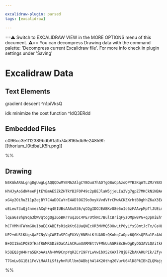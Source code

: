 ```yaml
---

excalidraw-plugin: parsed
tags: [excalidraw]

---
```

==⚠  Switch to EXCALIDRAW VIEW in the MORE OPTIONS menu of this document. ⚠== You can decompress Drawing data with the command palette: 'Decompress current Excalidraw file'. For more info check in plugin settings under 'Saving'


# Excalidraw Data

## Text Elements
gradient descent ^n1piVksQ

idk minimize the cost function ^IdQ3ERdd

## Embedded Files
c096cc3e1f12389bdb91a1b74c8165db9e24859f: [[thorium_I0tdbaLK5h.png]]

%%
## Drawing
```compressed-json
N4KAkARALgngDgUwgLgAQQQDwMYEMA2AlgCYBOuA7hADTgQBuCpAzoQPYB2KqATLZMzYBXUtiRoIACyhQ4zZAHoFAc0JRJQgEYA6bGwC2CgF7N6hbEcK4OCtptbErHALRY8RMpWdx8Q1TdIEfARcZgRmBShcZQUebQBGABZtAAYaOiCEfQQOKGZuAG1wMFAwMogSbggOeLhCADUAa2YARXSyyFhEKqgsKHbyzG5nAFZExP5ymGGeAA5ZhJT4kYA2

HhHJyAoSdW4eePjtEYBmAE5ZkZHTkYB2FOP49c2pBEJlaW5jjeLIa2Vg7gpZ7MKCkNiNBAAYTY+DYpCqAGJ4ghkciBpBNLhsI1lGChBxiNDYfCJKDrMw4LhArl0RAAGaEfD4ADKsABEkEHlpILBEIA6jtJHtgaDwQhWTB2ehOZVnnj3hxwvk0PFnmxKdg1NMVSkgT8ILjhHAAJLEZWoAoAXWedPI2VN3A4QiZz0IBKwVVwaTlwgJiuY5qdLv1YQQ

xG4y2OiRuZ11p2ejBY7C4aDOCaYrE4ADlOGI9o9oykVvdVfrCMwACKZXrhtB0ghhZ6aX3EACiwWyuXNVueQjgxFwNYjNxOszuBxGFxuzyIHEajud+BnbGxYe49fwjf1vUw/QkuNwjhyUFQxHCYhpcsoABU+lUD0fcqfz8faXTOFBmYQjOJeLMbR+ABiuD6Iy2qoCszw7lAACCRDKCm6DBHS/TpqQUDmAQcFvIh0DqrSei5LgbpMA6aBBku+pwm8b

oELeu73uQj4nmezAXqh+q4EIUBsAASuE36/qCQgIDOJEABKvO8e6oIc6zFAAvpMpTlJUEimi0xytrxxDhlB8C/tAd7PEMaCjIkpYdBA4HODwiTHIsyxrN8VnbMQuxoDwNwLPExw3IkIwHDc8Rji55SSFJHyeSsqS6nF8VxSFzx/FKepWTyYpEnCiKoiiSBNliOJ4gSWUkugZIcBSVKvjajIsmyhkynpIaivygrCi1vLig1VRNbS8qSP65qWeU6pY

lqEa6s8hp9qa3bWvqtogQgZGoBRrruqZ6C4PE/UtkNC7BulCBriqFyzOMpw8PG+qJpmiEhf+t0ZsmOYcHmOqrMWXlfK6lbVqdqAbluVnNvibYdse829v2g6A/EI7HGOSwrKjVxiXOh2UVZsKrrWQMNqJ253hIJCNKgoEcIQoE/qg6gIKgeggkD+LYBhnD9TeJPoGTFNutTgl0xFjNsMzdKs+zXAAbkX4/nsKTaLMCXK0sYWQO+uTAaB+DgZBxO7t

hCFVMhHFWYmGHuIbuE8XABEfsRiqkKt61UaQNEcHR3MVMQ5OUwLtP0yLYsS8mtJcTx/GsHLaDCUTOMSZFMlySMinKWW+MQJCABS8QwAAVgAqggee0l0hnU9E+X6ltoxRkcxxzGc3lBTcfD6jZ8RXak8QpCONwrEjrenDGzxuR5qBK4cJynMsXlXKciRjs8EVvFFqCJF52inAPKwxv5M/2U8nEcP8v5peUGUQqVPTkJVlLUqb5SYtiM0lTC2WkrfV

UP2+dUSlKUgsQaECNyVqCABTuSFCqEUXV/6NRhLKfUA0DrQKohqCaOpz6QGKsQFBa1FzAhOvjfe3k0L3QjCsCYz0kzZlzL+HgRZ+7zD3jDAcQ4VSI2RnMMcPA25WXLFWYI7CCabjjuUGaJozSFAWqDFs7YshQ2kRjec5ECH6lxhCfGwMxHq0ZCtDO2AUjb2wNgY4KI6SPCRqcTQxBNAzx2pofy2BZjxBWCMWxpwEB2QuKcOk3J3C/iKB0MAI0yjx

B+DI1Sm1PQ8DfHafRWMRSDiEOaCAiACRumUARMEttVFMkUuAGREBcBwDgKyOG3AVLQAitkKoA5SDzkmAwQgCAKAACFCqv0JO/MqEAER0gGYMgYEBsAiAfsaXo+hWRdWvhIJEeU0RNNGaQcZkyOkvxwbM8qX9741WKCMsZx4JlZEAn/HqHIEHNXKMs1ZWRpliggePPhkAblHMmfciEcDeqXOGa83Ixz9C8WEAqJUEYlmHP+ZMgA8ug2Ak1z4HJWW8

k5QEQJgW4Hra5EKoAAsAh+WW9CnpYqRZCrI9FYLwVwibX52KAXlPQjBFZbAKARUPIk/ZfycWTNbASRlYIWUhAzlSflNKSVcqyHy5l14DJVBwcMtiYImQAA0MWXCaQqmE+AACa3AN4xQYTwY4xZW5GNONcKh5QjBsAMJU26BARIRlThy2lkygXgzwRAOVTTcQkAJfLb1btiCsgQLk1AYUDSBoALJsDPDy3AmhghaMJgGkgWyVKQDaTCDOpBlCYgAB

T7GnLwBG1Bi1FoViMAAlLSfiyhnRUllbm3ABbjhAl4K20thq20VurU64lD8PkIBhZLQMajyhLWyPxd0bsT62qsjkeNibuCx2eNgIgoaV36g9rUmOpARJqm4rOISe6EB9sgHYPOCA2bMGZB7OA0bY0ewTYDbRTSsQYUYNea1+A53lDLr1TIbNQ6rpSTxfQ0ruh5OxuUDRL7k2LTBFMwDkt1zwZxqEWCQHP3fqxgUsASk6AMmCOaYACkQAKSAA
```
%%